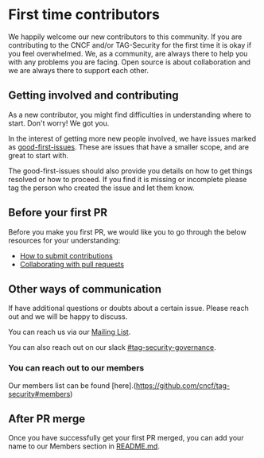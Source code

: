 # First time contributors

We happily welcome our new contributors to this
community. If you are contributing to the CNCF
and/or TAG-Security for the first time it is
okay if you feel overwhelmed. We, as a
community, are always there to help you
with any problems you are facing.
Open source is about collaboration and
we are always there to support
each other.

## Getting involved and contributing

As a new contributor, you might find
difficulties in understanding where to start.
Don't worry! We got you.

In the interest of getting more new people
involved, we have issues marked as
[good-first-issues](https://github.com/cncf/tag-security/issues?q=is%3Aopen+is%3Aissue+label%3A%22good+first+issue%22).
These are issues that have a smaller scope,
and are great to start with.

The good-first-issues should also provide
you details on how to get things resolved or
how to proceed. If you find it is missing or
incomplete please tag the person who created
the issue and let them know.

## Before your first PR

Before you make you first PR, we would like
you to go through the below resources
for your understanding:

- [How to submit contributions](https://opensource.guide/how-to-contribute/#how-to-submit-a-contribution)
- [Collaborating with pull requests](https://docs.github.com/en/github/collaborating-with-pull-requests)

## Other ways of communication

If have additional questions or
doubts about a certain issue.
Please reach out and we will
be happy to discuss.

You can reach us via our [Mailing List](mailto:cncf-tag-security-leads@lists.cncf.io).

You can also reach out on our slack [#tag-security-governance](https://cloud-native.slack.com/archives/C0230RW8V2T).

### You can reach out to our members

Our members list can be found
[here].(https://github.com/cncf/tag-security#members)

## After PR merge

Once you have successfully get your
first PR merged, you can add your name
to our Members section in [README.md](README.md).
